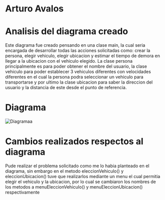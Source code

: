 # Arturo Avalos
# Analisis del diagrama creado
Este diagrama fue creado pensando en una clase main, la cual seria encargada de desarrollar todas las acciones solicitadas como: crear la persona, elegir vehiculo, elegir ubicacion y estimar el tiempo de demora en llegar a la ubicacion con el vehiculo elegido. La clase persona principalmente es para poder obtener el nombre del usuario, la clase vehiculo para poder establecer 3 vehiculos diferentes con velocidades diferentes en el cual la persona podra seleccionar un vehiculo para transportarse y por ultimo la clase ubicacion para saber la direccion del usuario y la distancia de este desde el punto de referencia.

# Diagrama
![Diagramaa](https://github.com/oruava/Transporte/assets/137134833/738d6b2f-1b98-4a26-9d95-ecf708d5a666)

# Cambios realizados respectos al diagrama
Pude realizar el problema solicitado como me lo habia planteado en el diagrama, sin embargo en el metodo eleccionVehiculo() y eleccionUbicacion() tuve que realizarlos mediante un menu el cual permitia elegir el vehiculo y la ubicacion, por lo cual se cambiaron los nombres de los metodos a menuEleccionVehiculo() y menuEleccionUbicacion() respectivamente

